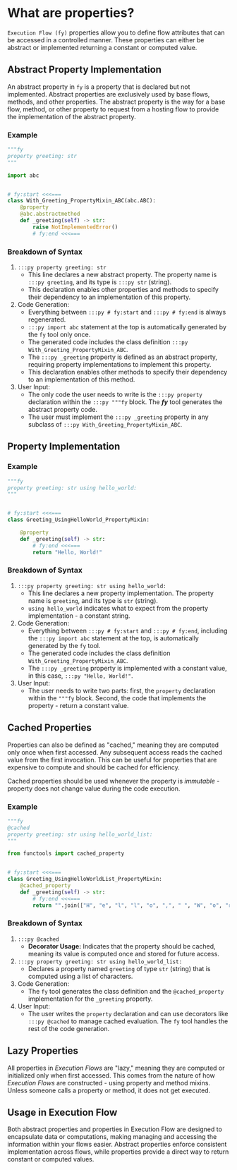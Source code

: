 # What are properties?

`Execution Flow (fy)` properties allow you to define flow attributes that can be accessed in a controlled manner. These properties can either be abstract or implemented returning a constant or computed value.
## Abstract Property Implementation
An abstract property in `fy` is a property that is declared but not implemented. Abstract properties are exclusively used by base flows, methods, and other properties. The abstract property is the way for a base flow, method, or other property to request from a hosting flow to provide the implementation of the abstract property.

### Example
```py title="Abstract Property" linenums="1"
"""fy
property greeting: str
"""

import abc


# fy:start <<<===
class With_Greeting_PropertyMixin_ABC(abc.ABC):
    @property
    @abc.abstractmethod
    def _greeting(self) -> str:
        raise NotImplementedError()
        # fy:end <<<===
```
### Breakdown of Syntax
1. `:::py property greeting: str`
    - This line declares a new abstract property. The property name is `:::py greeting`, and its type is `:::py str` (string).
    - This declaration enables other properties and methods to specify their dependency to an implementation of this property.
2. Code Generation:
    - Everything between `:::py # fy:start` and `:::py # fy:end` is always regenerated.
    - `:::py import abc` statement at the top is automatically generated by the `fy` tool only once.
    - The generated code includes the class definition `:::py With_Greeting_PropertyMixin_ABC`.
    - The `:::py _greeting` property is defined as an abstract property, requiring property implementations to implement this property.
    - This declaration enables other methods to specify their dependency to an implementation of this method.
3. User Input:
    - The only code the user needs to write is the `:::py property` declaration within the `:::py """fy` block. The **_fy_** tool generates the abstract property code.
    - The user must implement the `:::py _greeting` property in any subclass of `:::py With_Greeting_PropertyMixin_ABC`.
## Property Implementation
### Example
```py title="Property" linenums="1"
"""fy
property greeting: str using hello_world:
"""


# fy:start <<<===
class Greeting_UsingHelloWorld_PropertyMixin:

    @property
    def _greeting(self) -> str:
        # fy:end <<<===
        return "Hello, World!"
```

### Breakdown of Syntax
1. `:::py property greeting: str using hello_world:`
    - This line declares a new property implementation. The property name is `greeting`, and its type is `str` (string). 
    - `using hello_world` indicates what to expect from the property implementation - a constant string. 
2. Code Generation:
    - Everything between `:::py # fy:start` and `:::py # fy:end`, including the `:::py import abc` statement at the top, is automatically generated by the `fy` tool.
    - The generated code includes the class definition `With_Greeting_PropertyMixin_ABC`.
    - The `:::py _greeting` property is implemented with a constant value, in this case, `:::py "Hello, World!"`.
3. User Input:
    - The user needs to write two parts: first, the `property` declaration within the `"""fy` block. Second, the code that implements the property - return a constant value.
## Cached Properties

Properties can also be defined as "cached," meaning they are computed only once when first accessed. Any subsequent access reads the cached value from the first invocation. This can be useful for properties that are expensive to compute and should be cached for efficiency.

Cached properties should be used whenever the property is _immutable_ - property does not change value during the code execution.

### Example

```py linenums="1" hl_lines="2 11"
"""fy
@cached
property greeting: str using hello_world_list:
"""

from functools import cached_property


# fy:start <<<===
class Greeting_UsingHelloWorldList_PropertyMixin:
    @cached_property
    def _greeting(self) -> str:
        # fy:end <<<===
        return "".join(["H", "e", "l", "l", "o", ",", " ", "W", "o", "r", "l", "d", "!"])
```

### Breakdown of Syntax
1. `:::py @cached`
    - **Decorator Usage:** Indicates that the property should be cached, meaning its value is computed once and stored for future access.
2. `:::py property greeting: str using hello_world_list:`
    - Declares a property named `greeting` of type `str` (string) that is computed using a list of characters.
3. Code Generation:
    - The `fy` tool generates the class definition and the `@cached_property` implementation for the `_greeting` property.
4. User Input:
    - The user writes the `property` declaration and can use decorators like `:::py @cached` to manage cached evaluation. The `fy` tool handles the rest of the code generation.

## Lazy Properties

All properties in _Execution Flows_ are "lazy," meaning they are computed or initialized only when first accessed. This comes from the nature of how _Execution Flows_ are constructed - using property and method mixins. Unless someone calls a property or method, it does not get executed.

## Usage in Execution Flow

Both abstract properties and properties in Execution Flow are designed to encapsulate data or computations, making managing and accessing the information within your flows easier. Abstract properties enforce consistent implementation across flows, while properties provide a direct way to return constant or computed values.

